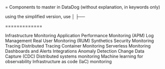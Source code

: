 = Components to master in DataDog (without explanation, in keywords only)

using the simplified version, use │   ├── 

=============

Infrastructure Monitoring
Application Performance Monitoring (APM)
Log Management
Real User Monitoring (RUM)
Synthetics
Security Monitoring
Tracing
Distributed Tracing
Container Monitoring
Serverless Monitoring
Dashboards and Alerts
Integrations
Anomaly Detection
Change Data Capture (CDC)
Distributed systems monitoring
Machine learning for observability
Infrastructure as code (IaC) monitoring
